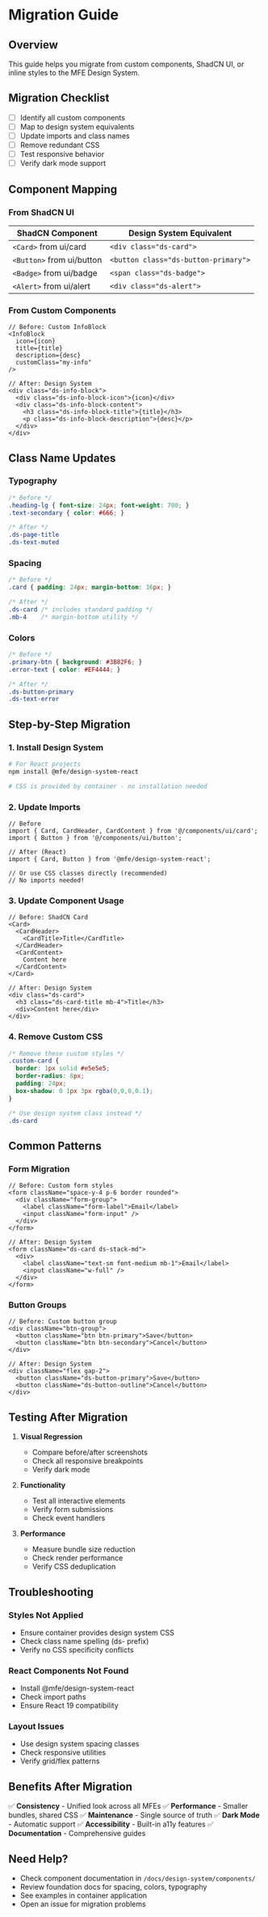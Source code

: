 # Migration Guide

## Overview

This guide helps you migrate from custom components, ShadCN UI, or inline styles to the MFE Design System.

## Migration Checklist

- [ ] Identify all custom components
- [ ] Map to design system equivalents
- [ ] Update imports and class names
- [ ] Remove redundant CSS
- [ ] Test responsive behavior
- [ ] Verify dark mode support

## Component Mapping

### From ShadCN UI

| ShadCN Component | Design System Equivalent |
|-----------------|-------------------------|
| `<Card>` from ui/card | `<div class="ds-card">` |
| `<Button>` from ui/button | `<button class="ds-button-primary">` |
| `<Badge>` from ui/badge | `<span class="ds-badge">` |
| `<Alert>` from ui/alert | `<div class="ds-alert">` |

### From Custom Components

```tsx
// Before: Custom InfoBlock
<InfoBlock 
  icon={icon} 
  title={title} 
  description={desc}
  customClass="my-info"
/>

// After: Design System
<div class="ds-info-block">
  <div class="ds-info-block-icon">{icon}</div>
  <div class="ds-info-block-content">
    <h3 class="ds-info-block-title">{title}</h3>
    <p class="ds-info-block-description">{desc}</p>
  </div>
</div>
```

## Class Name Updates

### Typography
```css
/* Before */
.heading-lg { font-size: 24px; font-weight: 700; }
.text-secondary { color: #666; }

/* After */
.ds-page-title
.ds-text-muted
```

### Spacing
```css
/* Before */
.card { padding: 24px; margin-bottom: 16px; }

/* After */
.ds-card /* includes standard padding */
.mb-4    /* margin-bottom utility */
```

### Colors
```css
/* Before */
.primary-btn { background: #3B82F6; }
.error-text { color: #EF4444; }

/* After */
.ds-button-primary
.ds-text-error
```

## Step-by-Step Migration

### 1. Install Design System

```bash
# For React projects
npm install @mfe/design-system-react

# CSS is provided by container - no installation needed
```

### 2. Update Imports

```tsx
// Before
import { Card, CardHeader, CardContent } from '@/components/ui/card';
import { Button } from '@/components/ui/button';

// After (React)
import { Card, Button } from '@mfe/design-system-react';

// Or use CSS classes directly (recommended)
// No imports needed!
```

### 3. Update Component Usage

```tsx
// Before: ShadCN Card
<Card>
  <CardHeader>
    <CardTitle>Title</CardTitle>
  </CardHeader>
  <CardContent>
    Content here
  </CardContent>
</Card>

// After: Design System
<div class="ds-card">
  <h3 class="ds-card-title mb-4">Title</h3>
  <div>Content here</div>
</div>
```

### 4. Remove Custom CSS

```css
/* Remove these custom styles */
.custom-card {
  border: 1px solid #e5e5e5;
  border-radius: 8px;
  padding: 24px;
  box-shadow: 0 1px 3px rgba(0,0,0,0.1);
}

/* Use design system class instead */
.ds-card
```

## Common Patterns

### Form Migration

```tsx
// Before: Custom form styles
<form className="space-y-4 p-6 border rounded">
  <div className="form-group">
    <label className="form-label">Email</label>
    <input className="form-input" />
  </div>
</form>

// After: Design System
<form className="ds-card ds-stack-md">
  <div>
    <label className="text-sm font-medium mb-1">Email</label>
    <input className="w-full" />
  </div>
</form>
```

### Button Groups

```tsx
// Before: Custom button group
<div className="btn-group">
  <button className="btn btn-primary">Save</button>
  <button className="btn btn-secondary">Cancel</button>
</div>

// After: Design System
<div className="flex gap-2">
  <button className="ds-button-primary">Save</button>
  <button className="ds-button-outline">Cancel</button>
</div>
```

## Testing After Migration

1. **Visual Regression**
   - Compare before/after screenshots
   - Check all responsive breakpoints
   - Verify dark mode

2. **Functionality**
   - Test all interactive elements
   - Verify form submissions
   - Check event handlers

3. **Performance**
   - Measure bundle size reduction
   - Check render performance
   - Verify CSS deduplication

## Troubleshooting

### Styles Not Applied
- Ensure container provides design system CSS
- Check class name spelling (ds- prefix)
- Verify no CSS specificity conflicts

### React Components Not Found
- Install @mfe/design-system-react
- Check import paths
- Ensure React 19 compatibility

### Layout Issues
- Use design system spacing classes
- Check responsive utilities
- Verify grid/flex patterns

## Benefits After Migration

✅ **Consistency** - Unified look across all MFEs
✅ **Performance** - Smaller bundles, shared CSS
✅ **Maintenance** - Single source of truth
✅ **Dark Mode** - Automatic support
✅ **Accessibility** - Built-in a11y features
✅ **Documentation** - Comprehensive guides

## Need Help?

- Check component documentation in `/docs/design-system/components/`
- Review foundation docs for spacing, colors, typography
- See examples in container application
- Open an issue for migration problems